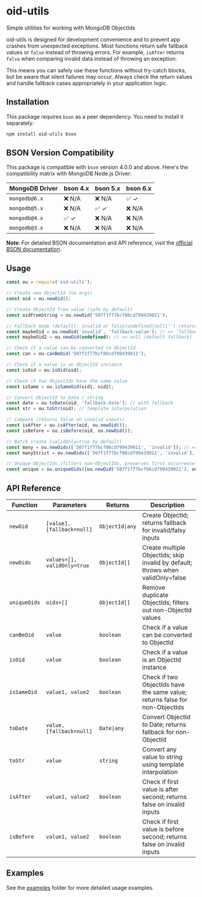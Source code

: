 # oid-utils
Simple utilities for working with MongoDB ObjectIds

oid-utils is designed for development convenience and to prevent app crashes from unexpected exceptions. Most functions return safe fallback values or `false` instead of throwing errors. For example, `isAfter` returns `false` when comparing invalid data instead of throwing an exception.

This means you can safely use these functions without try-catch blocks, but be aware that silent failures may occur. Always check the return values and handle fallback cases appropriately in your application logic.

## Installation

This package requires `bson` as a peer dependency. You need to install it separately:

```bash
npm install oid-utils bson
```

## BSON Version Compatibility

This package is compatible with `bson` version 4.0.0 and above. Here's the compatibility matrix with MongoDB Node.js Driver:

| MongoDB Driver | bson 4.x | bson 5.x | bson 6.x |
|----------------|-----------|-----------|-----------|
| `mongodb@6.x` | ❌ N/A    | ❌ N/A    | ✅ ✓      |
| `mongodb@5.x` | ❌ N/A    | ✅ ✓      | ❌ N/A    |
| `mongodb@4.x` | ✅ ✓      | ❌ N/A    | ❌ N/A    |
| `mongodb@3.x` | ❌ N/A    | ❌ N/A    | ❌ N/A    |

**Note**: For detailed BSON documentation and API reference, visit the [official BSON documentation](https://mongodb.github.io/node-mongodb-native/Next/modules/BSON.html).

## Usage

```javascript
const ou = require('oid-utils');

// Create new ObjectId (no args)
const oid = ou.newOid();

// Create ObjectId from value (safe by default)
const oidFromString = ou.newOid('507f1f77bcf86cd799439011');

// Fallback mode (default): invalid or falsy(undefined|null|'') returns fallback
const maybeOid = ou.newOid('invalid', 'fallback-value'); // => 'fallback-value'
const maybeOid2 = ou.newOid(undefined); // => null (default fallback)

// Check if a value can be converted to ObjectId
const can = ou.canBeOid('507f1f77bcf86cd799439011');

// Check if a value is an ObjectId instance
const isOid = ou.isOid(oid);

// Check if two ObjectIds have the same value
const isSame = ou.isSameOid(oid1, oid2);

// Convert ObjectId to Date / string
const date = ou.toDate(oid, 'fallback-date'); // with fallback
const str = ou.toStr(oid); // template interpolation

// Compare (returns false on invalid inputs)
const isAfter = ou.isAfter(oid, ou.newOid());
const isBefore = ou.isBefore(oid, ou.newOid());

// Batch create (validOnly=true by default)
const many = ou.newOids(['507f1f77bcf86cd799439011', 'invalid']); // => [ObjectId] (skips invalid)
const manyStrict = ou.newOids(['507f1f77bcf86cd799439011', 'invalid'], false); // throws

// Unique ObjectIds (filters non-ObjectIds, preserves first occurrence order)
const unique = ou.uniqueOids([ou.newOid('507f1f77bcf86cd799439011'), ou.newOid('507f1f77bcf86cd799439011')]);
```

## API Reference

| Function | Parameters | Returns | Description |
|----------|------------|---------|-------------|
| `newOid` | `[value], [fallback=null]` | `ObjectId\|any` | Create ObjectId; returns fallback for invalid/falsy inputs |
| `newOids` | `values=[], validOnly=true` | `ObjectId[]` | Create multiple ObjectIds; skip invalid by default; throws when validOnly=false |
| `uniqueOids` | `oids=[]` | `ObjectId[]` | Remove duplicate ObjectIds; filters out non-ObjectId values |
| `canBeOid` | `value` | `boolean` | Check if a value can be converted to ObjectId |
| `isOid` | `value` | `boolean` | Check if a value is an ObjectId instance |
| `isSameOid` | `value1, value2` | `boolean` | Check if two ObjectIds have the same value; returns false for non-ObjectIds |
| `toDate` | `value, [fallback=null]` | `Date\|any` | Convert ObjectId to Date; returns fallback for non-ObjectId |
| `toStr` | `value` | `string` | Convert any value to string using template interpolation |
| `isAfter` | `value1, value2` | `boolean` | Check if first value is after second; returns false on invalid inputs |
| `isBefore` | `value1, value2` | `boolean` | Check if first value is before second; returns false on invalid inputs |

## Examples

See the [examples](./examples/) folder for more detailed usage examples.

